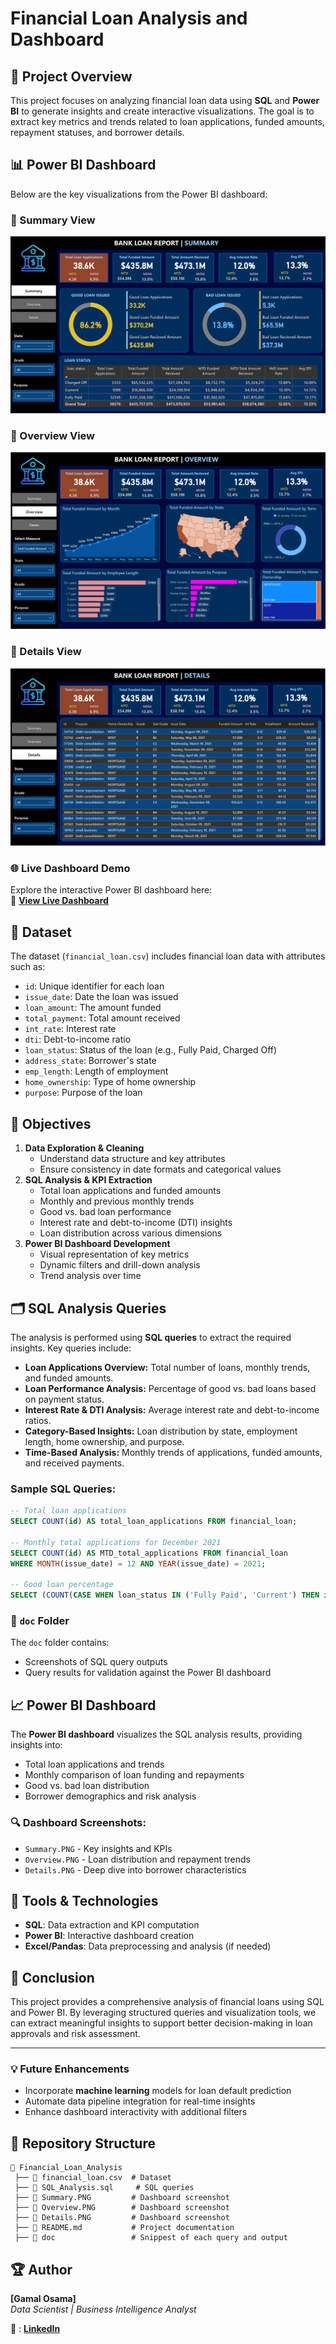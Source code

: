 # Financial Loan Analysis and Dashboard

## 📌 Project Overview
This project focuses on analyzing financial loan data using **SQL** and **Power BI** to generate insights and create interactive visualizations. The goal is to extract key metrics and trends related to loan applications, funded amounts, repayment statuses, and borrower details.

## 📊 Power BI Dashboard
Below are the key visualizations from the Power BI dashboard:

### 🔹 Summary View
![Summary](Summary.PNG)

### 🔹 Overview View
![Overview](Overview.PNG)

### 🔹 Details View
![Details](Details.PNG)

### 🌐 **Live Dashboard Demo**
Explore the interactive Power BI dashboard here:  
🔗 [**View Live Dashboard**](https://app.powerbi.com/view?r=eyJrIjoiNGIyMWNmMWQtZTVmNS00NGZlLTllZTgtZTc5Mjg4YTBhZDc3IiwidCI6IjJiYjZlNWJjLWMxMDktNDdmYi05NDMzLWMxYzZmNGZhMzNmZiIsImMiOjl9)

## 📁 Dataset
The dataset (`financial_loan.csv`) includes financial loan data with attributes such as:
- `id`: Unique identifier for each loan
- `issue_date`: Date the loan was issued
- `loan_amount`: The amount funded
- `total_payment`: Total amount received
- `int_rate`: Interest rate
- `dti`: Debt-to-income ratio
- `loan_status`: Status of the loan (e.g., Fully Paid, Charged Off)
- `address_state`: Borrower's state
- `emp_length`: Length of employment
- `home_ownership`: Type of home ownership
- `purpose`: Purpose of the loan

## 🎯 Objectives
1. **Data Exploration & Cleaning**
   - Understand data structure and key attributes
   - Ensure consistency in date formats and categorical values
2. **SQL Analysis & KPI Extraction**
   - Total loan applications and funded amounts
   - Monthly and previous monthly trends
   - Good vs. bad loan performance
   - Interest rate and debt-to-income (DTI) insights
   - Loan distribution across various dimensions
3. **Power BI Dashboard Development**
   - Visual representation of key metrics
   - Dynamic filters and drill-down analysis
   - Trend analysis over time

## 🗂️ SQL Analysis Queries
The analysis is performed using **SQL queries** to extract the required insights. Key queries include:
- **Loan Applications Overview:** Total number of loans, monthly trends, and funded amounts.
- **Loan Performance Analysis:** Percentage of good vs. bad loans based on payment status.
- **Interest Rate & DTI Analysis:** Average interest rate and debt-to-income ratios.
- **Category-Based Insights:** Loan distribution by state, employment length, home ownership, and purpose.
- **Time-Based Analysis:** Monthly trends of applications, funded amounts, and received payments.

### Sample SQL Queries:
```sql
-- Total loan applications
SELECT COUNT(id) AS total_loan_applications FROM financial_loan;

-- Monthly total applications for December 2021
SELECT COUNT(id) AS MTD_total_applications FROM financial_loan 
WHERE MONTH(issue_date) = 12 AND YEAR(issue_date) = 2021;

-- Good loan percentage
SELECT (COUNT(CASE WHEN loan_status IN ('Fully Paid', 'Current') THEN id END) * 100.0) / COUNT(id) AS good_loan_perc FROM financial_loan;
```

### 📂 `doc` Folder
The `doc` folder contains:
- Screenshots of SQL query outputs
- Query results for validation against the Power BI dashboard


## 📈 Power BI Dashboard
The **Power BI dashboard** visualizes the SQL analysis results, providing insights into:
- Total loan applications and trends
- Monthly comparison of loan funding and repayments
- Good vs. bad loan distribution
- Borrower demographics and risk analysis

### 🔍 Dashboard Screenshots:
- `Summary.PNG` - Key insights and KPIs
- `Overview.PNG` - Loan distribution and repayment trends
- `Details.PNG` - Deep dive into borrower characteristics

## 🚀 Tools & Technologies
- **SQL**: Data extraction and KPI computation
- **Power BI**: Interactive dashboard creation
- **Excel/Pandas**: Data preprocessing and analysis (if needed)

## 📢 Conclusion
This project provides a comprehensive analysis of financial loans using SQL and Power BI. By leveraging structured queries and visualization tools, we can extract meaningful insights to support better decision-making in loan approvals and risk assessment.

---

### 💡 Future Enhancements
- Incorporate **machine learning** models for loan default prediction
- Automate data pipeline integration for real-time insights
- Enhance dashboard interactivity with additional filters

## 🔗 Repository Structure
```
📂 Financial_Loan_Analysis
 ├── 📄 financial_loan.csv  # Dataset
 ├── 📄 SQL_Analysis.sql     # SQL queries
 ├── 📄 Summary.PNG         # Dashboard screenshot
 ├── 📄 Overview.PNG        # Dashboard screenshot
 ├── 📄 Details.PNG         # Dashboard screenshot
 ├── 📄 README.md           # Project documentation
 ├── 📄 doc                 # Snippest of each query and output

```

## 🏆 Author
**[Gamal Osama]**  
_Data Scientist | Business Intelligence Analyst_


🔗 : [**LinkedIn**](https://www.linkedin.com/in/gamal-osama-1g)  
